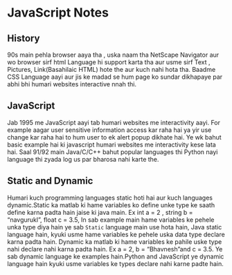 # JavaScript Notes
## History 
90s main pehla browser aaya tha , uska naam tha NetScape Navigator aur wo browser sirf html Language hi support karta tha aur usme sirf Text , Pictures, Link(Basahilaic HTML) hote the aur kuch nahi hota tha.
Baadme CSS Language aayi aur jis ke madad se hum page ko sundar dikhapaye par abhi bhi humari websites interactive nnah thi.
## JavaScript
Jab 1995 me JavaScript aayi tab humari websites me interactivity aayi. For example aagar user sensitive information access kar raha hai ya yir use change kar raha hai to hum user to ek alert popup dikhate hai. Ye wk bahut basic example hai ki javascript humari websites me interactivity kese lata hai.
Saal 91/92 main Java/C/C++ bahut popular languages thi Python nayi language thi zyada log us par bharosa nahi karte the.
## Static and Dynamic
Humari kuch programming languages static hoti hai aur kuch languages dynamic.Static ka matlab ki hame variables ko define  unke type ke saath define karna padta hain jaise ki java main. Ex int a = 2 , string b = “navgurukl”, float c = 3.5,
In sab example main hame variables ke pehele unka type diya hain ye sab `Static` language main use hota hain, Java static language hain, kyuki usme hame variables ke pehele uska data type declare karna padta hain.
Dynamic ka matlab ki hame variables ke pahile uske type nahi declare nahi karna padta hain. Ex a = 2, b = “Bhavnesh”and c = 3.5. Ye sab dynamic language ke examples hain.Python and JavaScript ye dynamic language hain kyuki usme variables ke types declare nahi karne padte hain.
   
